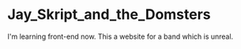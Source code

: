 # Jay_Skript_and_the_Domsters
I'm learning front-end now.
This a website for a band which is unreal.
